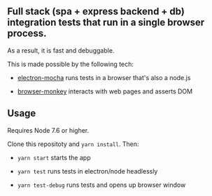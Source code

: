 Full stack (spa + express backend + db) integration tests that run in a single browser process.
--------

As a result, it is fast and debuggable.

This is made possible by the following tech:

- [electron-mocha](https://github.com/jprichardson/electron-mocha) runs tests in a browser that's also a node.js

- [browser-monkey](https://github.com/featurist/browser-monkey) interacts with web pages and asserts DOM

Usage
--------

Requires Node 7.6 or higher.

Clone this repositoty and `yarn install`. Then:

- `yarn start` starts the app

- `yarn test` runs tests in electron/node headlessly

- `yarn test-debug` runs tests and opens up browser window
